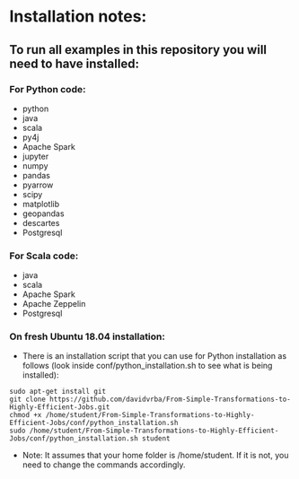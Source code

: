 # Installation notes:

## To run all examples in this repository you will need to have installed:

### For Python code:
* python
* java
* scala
* py4j
* Apache Spark
* jupyter
* numpy
* pandas
* pyarrow
* scipy
* matplotlib
* geopandas
* descartes
* Postgresql

### For Scala code:
* java
* scala
* Apache Spark
* Apache Zeppelin
* Postgresql

### On fresh Ubuntu 18.04 installation:
* There is an installation script that you can use for Python installation as follows (look inside conf/python_installation.sh to see what is being installed):
```
sudo apt-get install git
git clone https://github.com/davidvrba/From-Simple-Transformations-to-Highly-Efficient-Jobs.git
chmod +x /home/student/From-Simple-Transformations-to-Highly-Efficient-Jobs/conf/python_installation.sh
sudo /home/student/From-Simple-Transformations-to-Highly-Efficient-Jobs/conf/python_installation.sh student
```
* Note: It assumes that your home folder is /home/student. If it is not, you need to change the commands accordingly.

